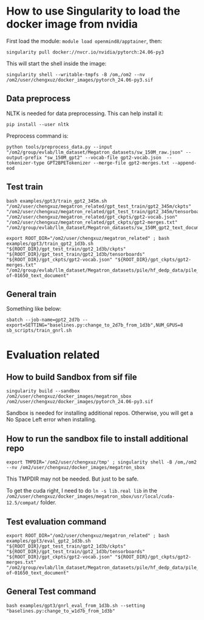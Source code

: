 # How to use Singularity to load the docker image from nvidia

First load the module: `module load openmind8/apptainer`, then:
```
singularity pull docker://nvcr.io/nvidia/pytorch:24.06-py3
```

This will start the shell inside the image:
```
singularity shell --writable-tmpfs -B /om,/om2 --nv /om2/user/chengxuz/docker_images/pytorch_24.06-py3.sif
```

## Data preprocess

NLTK is needed for data preprocessing. This can help install it:
```
pip install --user nltk
```

Preprocess command is:
```
python tools/preprocess_data.py --input "/om2/group/evlab/llm_dataset/Megatron_datasets/sw_150M_raw.json" --output-prefix "sw_150M_gpt2" --vocab-file gpt2-vocab.json  --tokenizer-type GPT2BPETokenizer --merge-file gpt2-merges.txt --append-eod
```

## Test train

```
bash examples/gpt3/train_gpt2_345m.sh "/om2/user/chengxuz/megatron_related/gpt_test_train/gpt2_345m/ckpts" "/om2/user/chengxuz/megatron_related/gpt_test_train/gpt2_345m/tensorboards" "/om2/user/chengxuz/megatron_related/gpt_ckpts/gpt2-vocab.json" "/om2/user/chengxuz/megatron_related/gpt_ckpts/gpt2-merges.txt" "/om2/group/evlab/llm_dataset/Megatron_datasets/sw_150M_gpt2_text_document"
```

```
export ROOT_DIR="/om2/user/chengxuz/megatron_related" ; bash examples/gpt3/train_gpt2_1d3b.sh "${ROOT_DIR}/gpt_test_train/gpt2_1d3b/ckpts" "${ROOT_DIR}/gpt_test_train/gpt2_1d3b/tensorboards" "${ROOT_DIR}/gpt_ckpts/gpt2-vocab.json" "${ROOT_DIR}/gpt_ckpts/gpt2-merges.txt" "/om2/group/evlab/llm_dataset/Megatron_datasets/pile/hf_dedp_data/pile_up_to_165-of-01650_text_document"
```

## General train

Something like below:
```
sbatch --job-name=gpt2_2d7b --export=SETTING="baselines.py:change_to_2d7b_from_1d3b",NUM_GPUS=8 sb_scripts/train_gnrl.sh
```

# Evaluation related 

## How to build Sandbox from sif file

```
singularity build --sandbox /om2/user/chengxuz/docker_images/megatron_sbox /om2/user/chengxuz/docker_images/pytorch_24.06-py3.sif
```
Sandbox is needed for installing additional repos. Otherwise, you will get a No Space Left error when installing.

## How to run the sandbox file to install additional repo

```
export TMPDIR='/om2/user/chengxuz/tmp' ; singularity shell -B /om,/om2 --nv /om2/user/chengxuz/docker_images/megatron_sbox
```
This TMPDIR may not be needed. But just to be safe.

To get the cuda right, I need to do `ln -s lib.real lib` in the `/om2/user/chengxuz/docker_images/megatron_sbox/usr/local/cuda-12.5/compat/` folder.


## Test evaluation command

```
export ROOT_DIR="/om2/user/chengxuz/megatron_related" ; bash examples/gpt3/eval_gpt2_1d3b.sh "${ROOT_DIR}/gpt_test_train/gpt2_1d3b/ckpts" "${ROOT_DIR}/gpt_test_train/gpt2_1d3b/tensorboards" "${ROOT_DIR}/gpt_ckpts/gpt2-vocab.json" "${ROOT_DIR}/gpt_ckpts/gpt2-merges.txt" "/om2/group/evlab/llm_dataset/Megatron_datasets/pile/hf_dedp_data/pile_up_to_165-of-01650_text_document"
```

## General Test command

```
bash examples/gpt3/gnrl_eval_from_1d3b.sh --setting "baselines.py:change_to_w1d7b_from_1d3b"
```
